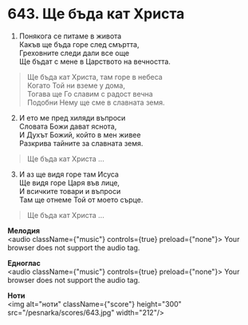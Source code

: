 # 643. Ще бъда кат Христа

1. Понякога се питаме в живота  
Какъв ще бъда горе след смъртта,  
Греховните следи дали все още  
Ще бъдат с мене в Царството на вечността.  

> Ще бъда кат Христа, там горе в небеса  
> Когато Той ни вземе у дома,  
> Тогава ще Го славим с радост вечна  
> Подобни Нему ще сме в славната земя.  

2. И ето ме пред хиляди въпроси  
Словата Божи дават яснота,  
И Духът Божий, който в мен живее  
Разкрива тайните за славната земя.  

> Ще бъда кат Христа ...  

3. И аз ще видя горе там Исуса  
Ще видя горе Царя във лице,  
И всичките товари и въпроси  
Там ще отнеме Той от моето сърце.  

> Ще бъда кат Христа ...

**Мелодия**  
<audio className={"music"} controls={true} preload={"none"}>
    <source src="/pesnarka/mp3/643.mp3" type="audio/mpeg"/>
    Your browser does not support the audio tag.
</audio>

**Едноглас**  
<audio className={"music"} controls={true} preload={"none"}>
    <source src="/pesnarka/transp/643.mp3" type="audio/mpeg"/>
    Your browser does not support the audio tag.
</audio>

**Ноти**  
<img alt="ноти" className={"score"} height="300" src="/pesnarka/scores/643.jpg" width="212"/>
